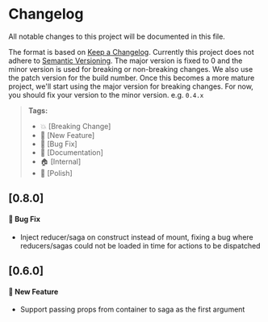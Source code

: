 # Changelog
All notable changes to this project will be documented in this file.

The format is based on [Keep a Changelog](http://keepachangelog.com/en/1.0.0/). Currently this project does not adhere to [Semantic Versioning](http://semver.org/spec/v2.0.0.html). The major version is fixed to 0 and the minor version is used for breaking or non-breaking changes. We also use the patch version for the build number. Once this becomes a more mature project, we'll start using the major version for breaking changes. For now, you should fix your version to the minor version. e.g. `0.4.x`

> **Tags:**
> - :boom:       [Breaking Change]
> - :rocket:     [New Feature]
> - :bug:        [Bug Fix]
> - :memo:       [Documentation]
> - :house:      [Internal]
> - :nail_care:  [Polish]

## [0.8.0]
#### :bug: Bug Fix
- Inject reducer/saga on construct instead of mount, fixing a bug where reducers/sagas could not be loaded in time for actions to be dispatched

## [0.6.0]
#### :rocket: New Feature
- Support passing props from container to saga as the first argument
